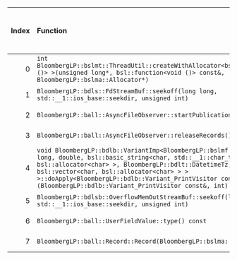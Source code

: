 |   Index | Function                                                                                                                                                                                                                                                                                                                                                          |   Difference in number of lines |   Function size difference in bytes | Disassembly                                                |   Number of lines in `assume` build |   Number of bytes in `assume` build |   Number of lines in `none` build |   Number of bytes in `none` build |
|--------:|:------------------------------------------------------------------------------------------------------------------------------------------------------------------------------------------------------------------------------------------------------------------------------------------------------------------------------------------------------------------|--------------------------------:|------------------------------------:|:-----------------------------------------------------------|------------------------------------:|------------------------------------:|----------------------------------:|----------------------------------:|
|       0 | `int BloombergLP::bslmt::ThreadUtil::createWithAllocator<bsl::function<void ()> >(unsigned long*, bsl::function<void ()> const&, BloombergLP::bslma::Allocator*)`                                                                                                                                                                                                 |                              54 |                                 208 | [Assumed](0.assume.s), [Ignored](0.none.s), [Diff](0.diff) |                                 448 |                             4375616 |                               240 |                           4375856 |
|       1 | `BloombergLP::bdls::FdStreamBuf::seekoff(long long, std::__1::ios_base::seekdir, unsigned int)`                                                                                                                                                                                                                                                                   |                               5 |                                  48 | [Assumed](1.assume.s), [Ignored](1.none.s), [Diff](1.diff) |                                1472 |                             4559104 |                              1424 |                           4560416 |
|       2 | `BloombergLP::ball::AsyncFileObserver::startPublicationThread()`                                                                                                                                                                                                                                                                                                  |                               5 |                                  16 | [Assumed](2.assume.s), [Ignored](2.none.s), [Diff](2.diff) |                                 384 |                             4383328 |                               368 |                           4383776 |
|       3 | `BloombergLP::ball::AsyncFileObserver::releaseRecords()`                                                                                                                                                                                                                                                                                                          |                               4 |                                  16 | [Assumed](3.assume.s), [Ignored](3.none.s), [Diff](3.diff) |                                 656 |                             4382000 |                               640 |                           4382464 |
|       4 | `void BloombergLP::bdlb::VariantImp<BloombergLP::bslmf::TypeList<long long, double, bsl::basic_string<char, std::__1::char_traits<char>, bsl::allocator<char> >, BloombergLP::bdlt::DatetimeTz, bsl::vector<char, bsl::allocator<char> > > >::doApply<BloombergLP::bdlb::Variant_PrintVisitor const&>(BloombergLP::bdlb::Variant_PrintVisitor const&, int) const` |                               3 |                                  16 | [Assumed](4.assume.s), [Ignored](4.none.s), [Diff](4.diff) |                                 368 |                             4490640 |                               352 |                           4491216 |
|       5 | `BloombergLP::bdlsb::OverflowMemOutStreamBuf::seekoff(long long, std::__1::ios_base::seekdir, unsigned int)`                                                                                                                                                                                                                                                      |                               3 |                                   0 | [Assumed](5.assume.s), [Ignored](5.none.s), [Diff](5.diff) |                                 352 |                             4590448 |                               352 |                           4592352 |
|       6 | `BloombergLP::ball::UserFieldValue::type() const`                                                                                                                                                                                                                                                                                                                 |                              -2 |                                   0 | [Assumed](6.assume.s), [Ignored](6.none.s), [Diff](6.diff) |                                  16 |                             4490464 |                                16 |                           4491040 |
|       7 | `BloombergLP::ball::Record::Record(BloombergLP::bslma::Allocator*)`                                                                                                                                                                                                                                                                                               |                             -24 |                                 -80 | [Assumed](7.assume.s), [Ignored](7.none.s), [Diff](7.diff) |                                 640 |                             4364672 |                               720 |                           4364800 |